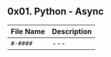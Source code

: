 ## 0x01. Python - Async

| File Name | Description     |
| ------------ | ------------    |
| `#-####` | --- |
